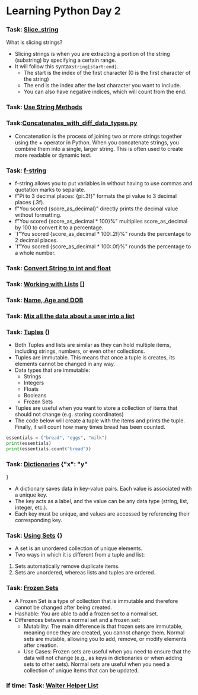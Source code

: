 # Learning Python Day 2 

### Task: [Slice_string](Day_2/Slice_string.py)

What is slicing strings?
* Slicing strings is when you are extracting a portion of the string (substring) by specifying a certain range. 
* It will follow this syntax```string[start:end]```.
    * The start is the index of the first character (0 is the first character of the string)
    * The end is the index after the last character you want to include. 
    * You can also have negative indices, which will count from the end. 

### Task: [Use String Methods](Day_2/Use_String_Methods.py)

### Task:[Concatenates_with_diff_data_types.py](Day_1/Concatenates_with_diff_data_types.py)
* Concatenation is the process of joining two or more strings together using the + operator in Python. When you concatenate strings, you combine them into a single, larger string. This is often used to create more readable or dynamic text.

### Task: [f-string](Day_3/f-string.py)
* f-string allows you to put variables in without having to use commas and quotation marks to separate. 
* f"Pi to 3 decimal places: {pi:.3f}" formats the pi value to 3 decimal places (.3f).
* f"You scored {score_as_decimal}" directly prints the decimal value without formatting.
* f"You scored {score_as_decimal * 100}%" multiplies score_as_decimal by 100 to convert it to a percentage.
* `f"You scored {score_as_decimal * 100:.2f}%" rounds the percentage to 2 decimal places.
* `f"You scored {score_as_decimal * 100:.0f}%" rounds the percentage to a whole number.

### Task: [Convert String to int and float](Day_1/Convert_String_to_int_and_float.py)

### Task: [Working with Lists](Day_2/Lists.py) []

### Task: [Name, Age and DOB](Name_Age_DOB.py)

### Task: [Mix all the data about a user into a list](Day_2/Mix_data_into_a_list.py)

### Task: [Tuples](Day_2/Tuples.py) ()
* Both Tuples and lists are similar as they can hold multiple items, including strings, numbers, or even other collections.
* Tuples are immutable. This means that once a tuple is creates, its elements cannot be changed in any way. 
* Data types that are immutable: 
  * Strings
  * Integers
  * Floats
  * Booleans 
  * Frozen Sets
* Tuples are useful when you want to store a collection of items that should not change (e.g. storing coordinates)
* The code below will create a tuple with the items and prints the tuple. Finally, it will count how many times bread has been counted. 
```python
essentials = ("bread", "eggs", "milk")
print(essentials)
print(essentials.count("bread"))
```

### Task: [Dictionaries](Day_2/Dictionaries.py) {"x": "y"
}
* A dictionary saves data in key-value pairs. Each value is associated with a unique key. 
* The key acts as a label, and the value can be any data type (string, list, integer, etc.). 
* Each key must be unique, and values are accessed by referencing their corresponding key.

### Task: [Using Sets](Day_2%2FUsing_Sets.py)  {}
* A set is an unordered collection of unique elements.
* Two ways in which it is different from a tuple and list:
1) Sets automatically remove duplicate items.
2) Sets are unordered, whereas lists and tuples are ordered. 

### Task: [Frozen Sets](Day_2/Frozen_set.py)
* A Frozen Set is a type of collection that is immutable and therefore cannot be changed after being created. 
* Hashable: You are able to add a frozen set to a normal set.
* Differences between a normal set and a frozen set: 
  * Mutability: The main difference is that frozen sets are immutable, meaning once they are created, you cannot change them. Normal sets are mutable, allowing you to add, remove, or modify elements after creation.
  * Use Cases: Frozen sets are useful when you need to ensure that the data will not change (e.g., as keys in dictionaries or when adding sets to other sets). Normal sets are useful when you need a collection of unique items that can be updated.

### If time: Task: [Waiter Helper List](Day_2/Waiter_helper_list.py)


